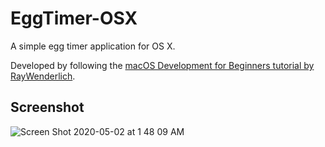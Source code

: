 #  EggTimer-OSX

A simple egg timer application for OS X.

Developed by following the [macOS Development for Beginners tutorial by RayWenderlich](https://www.raywenderlich.com/731-macos-development-for-beginners-part-1).

## Screenshot

![Screen Shot 2020-05-02 at 1 48 09 AM](https://user-images.githubusercontent.com/10427974/80856336-202a4900-8c17-11ea-9d1b-5cfc1ebed19b.png)
